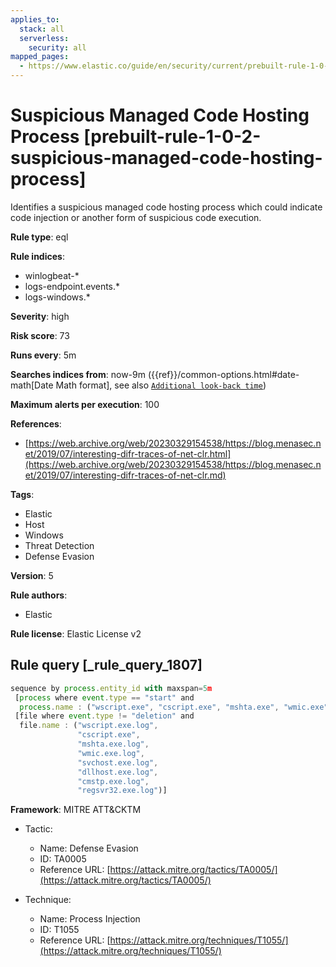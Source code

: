```yaml
---
applies_to:
  stack: all
  serverless:
    security: all
mapped_pages:
  - https://www.elastic.co/guide/en/security/current/prebuilt-rule-1-0-2-suspicious-managed-code-hosting-process.html
---
```


# Suspicious Managed Code Hosting Process [prebuilt-rule-1-0-2-suspicious-managed-code-hosting-process]

Identifies a suspicious managed code hosting process which could indicate code injection or another form of suspicious code execution.

**Rule type**: eql

**Rule indices**:

* winlogbeat-*
* logs-endpoint.events.*
* logs-windows.*

**Severity**: high

**Risk score**: 73

**Runs every**: 5m

**Searches indices from**: now-9m ({{ref}}/common-options.html#date-math[Date Math format], see also [`Additional look-back time`](docs-content://solutions/security/detect-and-alert/create-detection-rule.md#rule-schedule))

**Maximum alerts per execution**: 100

**References**:

* [https://web.archive.org/web/20230329154538/https://blog.menasec.net/2019/07/interesting-difr-traces-of-net-clr.html](https://web.archive.org/web/20230329154538/https://blog.menasec.net/2019/07/interesting-difr-traces-of-net-clr.md)

**Tags**:

* Elastic
* Host
* Windows
* Threat Detection
* Defense Evasion

**Version**: 5

**Rule authors**:

* Elastic

**Rule license**: Elastic License v2

## Rule query [_rule_query_1807]

```js
sequence by process.entity_id with maxspan=5m
 [process where event.type == "start" and
  process.name : ("wscript.exe", "cscript.exe", "mshta.exe", "wmic.exe", "regsvr32.exe", "svchost.exe", "dllhost.exe", "cmstp.exe")]
 [file where event.type != "deletion" and
  file.name : ("wscript.exe.log",
               "cscript.exe",
               "mshta.exe.log",
               "wmic.exe.log",
               "svchost.exe.log",
               "dllhost.exe.log",
               "cmstp.exe.log",
               "regsvr32.exe.log")]
```

**Framework**: MITRE ATT&CKTM

* Tactic:

    * Name: Defense Evasion
    * ID: TA0005
    * Reference URL: [https://attack.mitre.org/tactics/TA0005/](https://attack.mitre.org/tactics/TA0005/)

* Technique:

    * Name: Process Injection
    * ID: T1055
    * Reference URL: [https://attack.mitre.org/techniques/T1055/](https://attack.mitre.org/techniques/T1055/)



